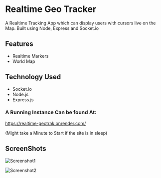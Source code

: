 # Realtime Geo Tracker

A Realtime Tracking App which can display users with cursors live on the Map. Built using Node, Express and Socket.io

## Features
- Realtime Markers
- World Map

## Technology Used
- Socket.io
- Node.js
- Express.js

### A Running Instance Can be found At:
https://realtime-geotrak.onrender.com/

(Might take a Minute to Start if the site is in sleep)


## ScreenShots

![Screenshot1](https://telegra.ph/file/6e676a762577fe7ba4bc5.png "ScreenShot1")

![Screenshot2](https://telegra.ph/file/e7444a840a891ee03faa8.png "ScreenShot2")